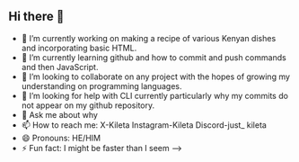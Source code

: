 ## Hi there 👋


- 🔭 I’m currently working on making a recipe of various Kenyan dishes and incorporating basic HTML.
- 🌱 I’m currently learning github and how to commit and push commands and then JavaScript.
- 👯 I’m looking to collaborate on any project with the hopes of growing my understanding on programming languages.
- 🤔 I’m looking for help with CLI currently particularly why my commits do not appear on my github repository.
- 💬 Ask me about why 
- 📫 How to reach me: X-Kileta Instagram-Kileta Discord-just_ kileta
- 😄 Pronouns: HE/HIM
- ⚡ Fun fact: I might be faster than I seem
-->
